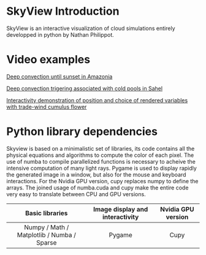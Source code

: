 # SkyView Introduction
SkyView is an interactive visualization of cloud simulations entirely developped in python by Nathan Philippot.

# Video examples  #
    
  [Deep convection until sunset in Amazonia](https://drive.google.com/file/d/1nJelobFSQzIRwt9R8iHG8ormK9alGMrg/view?usp=drive_link "Google drive video")
  
  [Deep convection trigering associated with cold pools in Sahel](https://drive.google.com/file/d/1hiBYLPH4hDkfJNmti3YEQNSFoRb3EAGX/view?usp=drive_link "Google drive video")
  
  [Interactivity demonstration of position and choice of rendered variables with trade-wind cumulus flower](https://drive.google.com/file/d/1h5e0rkSSPvGsMEhlYP2hf5uhiO9LCHT8/view?usp=drive_link "Google drive video")

# Python library dependencies #
Skyview is based on a minimalistic set of libraries, its code contains all the physical equations and algorithms to compute the color of each pixel. The use of numba to compile parallelized functions is necessary to acheive the intensive computation of many light rays. Pygame is used to display rapidly the generated image in a window, but also for the mouse and keyboard interactions. For the Nvidia GPU version, cupy replaces numpy to define the arrays. The joined usage of numba.cuda and cupy make the entire code very easy to translate between CPU and GPU versions.

Basic libraries | Image display and interactivity | Nvidia GPU version
| :---: | :---: | :---:
Numpy / Math / Matplotlib / Numba / Sparse | Pygame | Cupy
